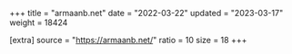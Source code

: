 +++
title = "armaanb.net"
date = "2022-03-22"
updated = "2023-03-17"
weight = 18424

[extra]
source = "https://armaanb.net/"
ratio = 10
size = 18
+++
